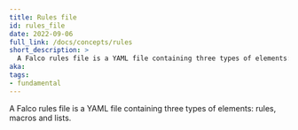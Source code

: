 ```yaml
---
title: Rules file
id: rules_file
date: 2022-09-06
full_link: /docs/concepts/rules
short_description: >
  A Falco rules file is a YAML file containing three types of elements: rules, macros and lists.
aka:
tags:
- fundamental
---
```

A Falco rules file is a YAML file containing three types of elements: rules, macros and lists.
<!--more-->
